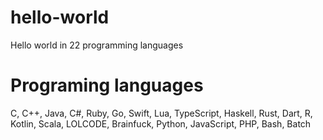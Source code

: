 # hello-world
Hello world in 22 programming languages

# Programing languages
С, C++, Java, C#, Ruby, Go, Swift, Lua, TypeScript, Haskell, Rust, Dart, R, Kotlin, Scala, LOLCODE, Brainfuck, Python, JavaScript, PHP, Bash, Batch
